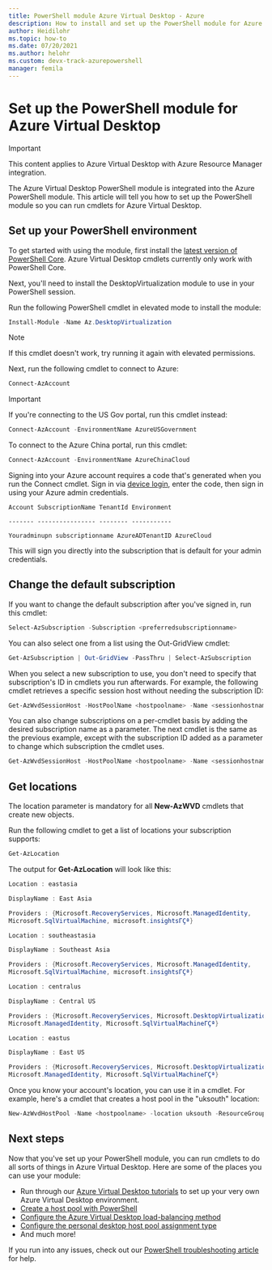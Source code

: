 ```yaml
---
title: PowerShell module Azure Virtual Desktop - Azure
description: How to install and set up the PowerShell module for Azure Virtual Desktop.
author: Heidilohr
ms.topic: how-to
ms.date: 07/20/2021
ms.author: helohr 
ms.custom: devx-track-azurepowershell
manager: femila
---
```

# Set up the PowerShell module for Azure Virtual Desktop

>[!IMPORTANT]
>This content applies to Azure Virtual Desktop with Azure Resource Manager integration.

The Azure Virtual Desktop PowerShell module is integrated into the Azure PowerShell module. This article will tell you how to set up the PowerShell module so you can run cmdlets for Azure Virtual Desktop.

## Set up your PowerShell environment

To get started with using the module, first install the [latest version of PowerShell Core](/powershell/scripting/install/installing-powershell#powershell-core). Azure Virtual Desktop cmdlets currently only work with PowerShell Core.

Next, you'll need to install the DesktopVirtualization module to use in your PowerShell session.

Run the following PowerShell cmdlet in elevated mode to install the module:

```powershell
Install-Module -Name Az.DesktopVirtualization
```

>[!NOTE]
> If this cmdlet doesn't work, try running it again with elevated permissions.

Next, run the following cmdlet to connect to Azure:

```powershell
Connect-AzAccount
```

>[!IMPORTANT]
>If you're connecting to the US Gov portal, run this cmdlet instead:
> 
> ```powershell
> Connect-AzAccount -EnvironmentName AzureUSGovernment
> ```
> 
> To connect to the Azure China portal, run this cmdlet:
> 
> ```powershell
> Connect-AzAccount -EnvironmentName AzureChinaCloud
> ```

Signing into your Azure account requires a code that's generated when you run the Connect cmdlet. Sign in via [device login](https://microsoft.com/devicelogin), enter the code, then sign in using your Azure admin credentials.

```output
Account SubscriptionName TenantId Environment

------- ---------------- -------- -----------

Youradminupn subscriptionname AzureADTenantID AzureCloud
```

This will sign you directly into the subscription that is default for your admin credentials.

## Change the default subscription

If you want to change the default subscription after you've signed in, run this cmdlet:

```powershell
Select-AzSubscription -Subscription <preferredsubscriptionname>
```

You can also select one from a list using the Out-GridView cmdlet:

```powershell
Get-AzSubscription | Out-GridView -PassThru | Select-AzSubscription
```

When you select a new subscription to use, you don't need to specify that subscription's ID in cmdlets you run afterwards. For example, the following cmdlet retrieves a specific session host without needing the subscription ID:

```powershell
Get-AzWvdSessionHost -HostPoolName <hostpoolname> -Name <sessionhostname> -ResourceGroupName <resourcegroupname>
```

You can also change subscriptions on a per-cmdlet basis by adding the desired subscription name as a parameter. The next cmdlet is the same as the previous example, except with the subscription ID added as a parameter to change which subscription the cmdlet uses.

```powershell
Get-AzWvdSessionHost -HostPoolName <hostpoolname> -Name <sessionhostname> -ResourceGroupName <resourcegroupname> -SubscriptionId <subscriptionGUID>
```

## Get locations

The location parameter is mandatory for all **New-AzWVD** cmdlets that create new objects.

Run the following cmdlet to get a list of locations your subscription supports:

```powershell
Get-AzLocation
```

The output for **Get-AzLocation** will look like this:

```powershell
Location : eastasia

DisplayName : East Asia

Providers : {Microsoft.RecoveryServices, Microsoft.ManagedIdentity,
Microsoft.SqlVirtualMachine, microsoft.insightsΓÇª}

Location : southeastasia

DisplayName : Southeast Asia

Providers : {Microsoft.RecoveryServices, Microsoft.ManagedIdentity,
Microsoft.SqlVirtualMachine, microsoft.insightsΓÇª}

Location : centralus

DisplayName : Central US

Providers : {Microsoft.RecoveryServices, Microsoft.DesktopVirtualization,
Microsoft.ManagedIdentity, Microsoft.SqlVirtualMachineΓÇª}

Location : eastus

DisplayName : East US

Providers : {Microsoft.RecoveryServices, Microsoft.DesktopVirtualization,
Microsoft.ManagedIdentity, Microsoft.SqlVirtualMachineΓÇª}
```

Once you know your account's location, you can use it in a cmdlet. For example, here's a cmdlet that creates a host pool in the "uksouth" location:

```powershell
New-AzWvdHostPool -Name <hostpoolname> -location uksouth -ResourceGroupName <resourcegroupname> -HostPoolType <hostpooltype> -LoadBalancerType <loadbalancertype> -PreferredAppGroupType ,preferredappgroiptype
```

## Next steps

Now that you've set up your PowerShell module, you can run cmdlets to do all sorts of things in Azure Virtual Desktop. Here are some of the places you can use your module:

- Run through our [Azure Virtual Desktop tutorials]() to set up your very own Azure Virtual Desktop environment.
- [Create a host pool with PowerShell](create-host-pools-powershell.md)
- [Configure the Azure Virtual Desktop load-balancing method](configure-host-pool-load-balancing.md)
- [Configure the personal desktop host pool assignment type](configure-host-pool-personal-desktop-assignment-type.md)
- And much more!

If you run into any issues, check out our [PowerShell troubleshooting article](troubleshoot-powershell.md) for help.

